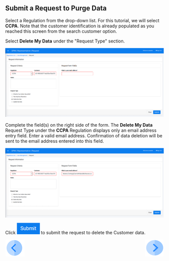 ## Submit a Request to Purge Data 

Select a Regulation from the drop-down list. For this tutorial, we will select **CCPA**. Note that the customer identification is already populated as you reached this screen from the search customer option.

Select **Delete My Data** under the "Request Type" section.

![image](../images/06_02_Purging_New_Request.png)

Complete the field(s) on the right side of the form. The **Delete My Data** Request Type under the **CCPA** Regulation displays only an email address entry field. Enter a valid email address. Confirmation of data deletion will be sent to the email address entered into this field. 

![image](../images/06_03_Purging_New_Request.png)     

Click ![image](../images/06_ICON_Submit.png) to submit the request to delete the Customer data.



[![Previous](../images/Previous.png)]( 03_03_Purging_search_customer_to_Purge.md)[<img align="right" width="60" height="54" src="../images/Next.png">](03_04_Purging_Ensure_Marked_Complete.md)
